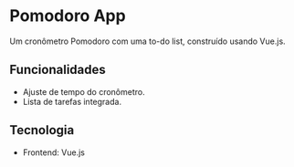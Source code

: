 # Pomodoro App
Um cronômetro Pomodoro com uma to-do list, construído usando Vue.js.

## Funcionalidades
- Ajuste de tempo do cronômetro.
- Lista de tarefas integrada.

## Tecnologia
- Frontend: Vue.js


